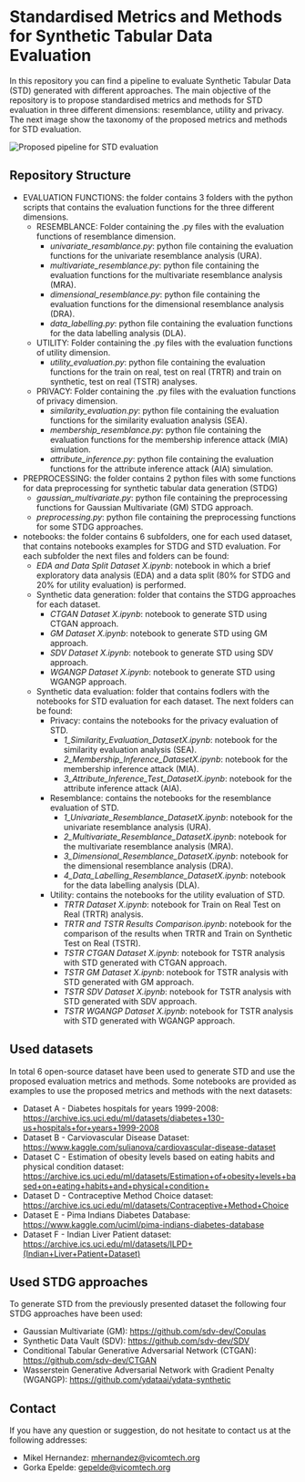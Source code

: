 # Standardised Metrics and Methods for Synthetic Tabular Data Evaluation

In this repository you can find a pipeline to evaluate Synthetic Tabular Data (STD) generated with different approaches. The main objective of the repository is to propose standardised metrics and methods for STD evaluation in three different dimensions: resemblance, utility and privacy. The next image show the taxonomy of the proposed metrics and methods for STD evaluation.

![Proposed pipeline for STD evaluation](https://github.com/Vicomtech/STDG-evaluation-metrics/blob/main/evaluation_pipeline.png)

## Repository Structure

- EVALUATION FUNCTIONS: the folder contains 3 folders with the python scripts that contains the evaluation functions for the three different dimensions.
  - RESEMBLANCE: Folder containing the .py files with the evaluation functions of resemblance dimension.
    - *univariate_resamblance.py*: python file containing the evaluation functions for the univariate resemblance analysis (URA).
    - *multivariate_resemblance.py*: python file containing the evaluation functions for the multivariate resemblance analysis (MRA).
    - *dimensional_resemblance.py*: python file containing the evaluation functions for the dimensional resemblance analysis (DRA).
    - *data_labelling.py*: python file containing the evaluation functions for the data labelling analysis (DLA).
  - UTILITY: Folder containing the .py files with the evaluation functions of utility dimension.
    - *utility_evaluation.py*: python file containing the evaluation functions for the train on real, test on real (TRTR) and train on synthetic, test on real (TSTR) analyses.
  - PRIVACY: Folder containing the .py files with the evaluation functions of privacy dimension.
    - *similarity_evaluation.py*: python file containing the evaluation functions for the similarity evaluation analysis (SEA).
    - *membership_resemblance.py*: python file containing the evaluation functions for the membership inference attack (MIA) simulation.
    - *attribute_inference.py*: python file containing the evaluation functions for the attribute inference attack (AIA) simulation.
- PREPROCESSING: the folder contains 2 python files with some functions for data preprocessing for synthetic tabular data generation (STDG)
  - *gaussian_multivariate.py*: python file containing the preprocessing functions for Gaussian Multivariate (GM) STDG approach.
  - *preprocessing.py*: python file containing the preprocessing functions for some STDG approaches.
- notebooks: the folder contains 6 subfolders, one for each used dataset, that contains notebooks examples for STDG and STD evaluation. For each subfolder the next files and folders can be found:
  - *EDA and Data Split Dataset X.ipynb*: notebook in which a brief exploratory data analysis (EDA) and a data split (80% for STDG and 20% for utility evaluation) is performed.
  - Synthetic data generation: folder that contains the STDG approaches for each dataset.
    - *CTGAN Dataset X.ipynb*: notebook to generate STD using CTGAN approach.
    - *GM Dataset X.ipynb*: notebook to generate STD using GM approach.
    - *SDV Dataset X.ipynb*: notebook to generate STD using SDV approach.
    - *WGANGP Dataset X.ipynb*: notebook to generate STD using WGANGP approach.
  - Synthetic data evaluation: folder that contains fodlers with the notebooks for STD evaluation for each dataset. The next folders can be found:
    - Privacy: contains the notebooks for the privacy evaluation of STD.
      - *1_Similarity_Evaluation_DatasetX.ipynb*: notebook for the similarity evaluation analysis (SEA).
      - *2_Membership_Inference_DatasetX.ipynb*: notebook for the membership inference attack (MIA).
      - *3_Attribute_Inference_Test_DatasetX.ipynb*: notebook for the attribute inference attack (AIA).
    - Resemblance: contains the notebooks for the resemblance evaluation of STD.
      - *1_Univariate_Resemblance_DatasetX.ipynb*: notebook for the univariate resemblance analysis (URA).
      - *2_Multivariate_Resemblance_DatasetX.ipynb*: notebook for the multivariate resemblance analysis (MRA).
      - *3_Dimensional_Resemblance_DatasetX.ipynb*: notebook for the dimensional resemblance analysis (DRA).
      - *4_Data_Labelling_Resemblance_DatasetX.ipynb*: notebook for the data labelling analysis (DLA).
    - Utility: contains the notebooks for the utility evaluation of STD.
      - *TRTR Dataset X.ipynb*: notebook for Train on Real Test on Real (TRTR) analysis.
      - *TRTR and TSTR Results Comparison.ipynb*: notebook for the comparison of the results when TRTR and Train on Synthetic Test on Real (TSTR).
      - *TSTR CTGAN Dataset X.ipynb*: notebook for TSTR analysis with STD generated with CTGAN approach.
      - *TSTR GM Dataset X.ipynb*: notebook for TSTR analysis with STD generated with GM approach.
      - *TSTR SDV Dataset X.ipynb*: notebook for TSTR analysis with STD generated with SDV approach.
      - *TSTR WGANGP Dataset X.ipynb*: notebook for TSTR analysis with STD generated with WGANGP approach.

## Used datasets

In total 6 open-source dataset have been used to generate STD and use the proposed evaluation metrics and methods. Some notebooks are provided as examples to use the proposed metrics and methods with the next datasets:
- Dataset A - Diabetes hospitals for years 1999-2008: https://archive.ics.uci.edu/ml/datasets/diabetes+130-us+hospitals+for+years+1999-2008
- Dataset B - Carviovascular Disease Dataset: https://www.kaggle.com/sulianova/cardiovascular-disease-dataset
- Dataset C - Estimation of obesity levels based on eating habits and physical condition dataset: https://archive.ics.uci.edu/ml/datasets/Estimation+of+obesity+levels+based+on+eating+habits+and+physical+condition+
- Dataset D - Contraceptive Method Choice dataset: https://archive.ics.uci.edu/ml/datasets/Contraceptive+Method+Choice
- Dataset E - Pima Indians Diabetes Database: https://www.kaggle.com/uciml/pima-indians-diabetes-database
- Dataset F - Indian Liver Patient dataset: https://archive.ics.uci.edu/ml/datasets/ILPD+(Indian+Liver+Patient+Dataset)

## Used STDG approaches

To generate STD from the previously presented dataset the following four STDG approaches have been used:
- Gaussian Multivariate (GM): https://github.com/sdv-dev/Copulas
- Synthetic Data Vault (SDV): https://github.com/sdv-dev/SDV
- Conditional Tabular Generative Adversarial Network (CTGAN): https://github.com/sdv-dev/CTGAN
- Wasserstein Generative Adversarial Network with Gradient Penalty (WGANGP): https://github.com/ydataai/ydata-synthetic

## Contact

If you have any question or suggestion, do not hesitate to contact us at the following addresses:

- Mikel Hernandez: mhernandez@vicomtech.org
- Gorka Epelde: gepelde@vicomtech.org
